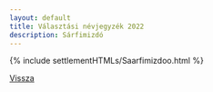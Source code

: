 ```yaml
---
layout: default
title: Választási névjegyzék 2022
description: Sárfimizdó
---
```


{% include settlementHTMLs/Saarfimizdoo.html %}

[Vissza](./)